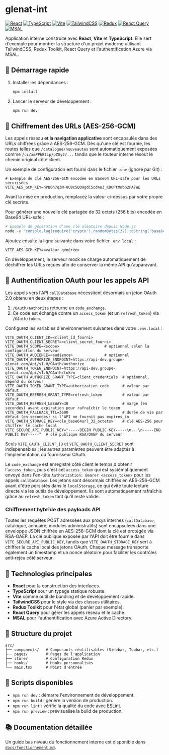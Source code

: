 # glenat-int

[![React](https://img.shields.io/badge/React-20232A?style=for-the-badge&logo=react&logoColor=61DAFB)](https://reactjs.org/)
[![TypeScript](https://img.shields.io/badge/TypeScript-3178C6?style=for-the-badge&logo=typescript&logoColor=white)](https://www.typescriptlang.org/)
[![Vite](https://img.shields.io/badge/Vite-646CFF?style=for-the-badge&logo=vite&logoColor=white)](https://vitejs.dev/)
[![TailwindCSS](https://img.shields.io/badge/Tailwind_CSS-06B6D4?style=for-the-badge&logo=tailwind-css&logoColor=white)](https://tailwindcss.com/)
[![Redux](https://img.shields.io/badge/Redux_Toolkit-593D88?style=for-the-badge&logo=redux&logoColor=white)](https://redux.js.org/)
[![React Query](https://img.shields.io/badge/React_Query-FF4154?style=for-the-badge&logo=react-query&logoColor=white)](https://tanstack.com/query/latest)
[![MSAL](https://img.shields.io/badge/Azure_MSAL-0078D4?style=for-the-badge&logo=microsoft-azure&logoColor=white)](https://learn.microsoft.com/azure/active-directory/develop/msal-overview)

Application interne construite avec **React**, **Vite** et **TypeScript**. Elle sert d'exemple pour montrer la structure d'un projet moderne utilisant TailwindCSS, Redux Toolkit, React Query et l'authentification Azure via MSAL.

## 🚀 Démarrage rapide

1. Installer les dépendances :
   ```bash
   npm install
   ```
2. Lancer le serveur de développement :
   ```bash
   npm run dev
   ```

## 🔐 Chiffrement des URLs (AES-256-GCM)

Les appels réseau **et la navigation applicative** sont encapsulés dans des URLs chiffrées grâce à AES-256-GCM. Dès qu'une clé est fournie, les routes telles que `/catalogue/nouveautes` sont automatiquement exposées comme `/ci/amPPhBtip/pZGy2/...` tandis que le routeur interne résout le chemin original côté client.

Un exemple de configuration est fourni dans le fichier `.env` (ignoré par Git) :

```
# Exemple de clé AES-256-GCM encodée en Base64 URL-safe pour les URLs sécurisées
VITE_AES_GCM_KEY=nPB0h7q3M-0U8c5QO9gdC5cd4u3_KD6PtMnbo2FA7WE
```

Avant la mise en production, remplacez la valeur ci-dessus par votre propre clé secrète.

Pour générer une nouvelle clé partagée de 32 octets (256 bits) encodée en Base64 URL-safe :

```bash
# Exemple de génération d'une clé aléatoire depuis Node.js
node -e "console.log(require('crypto').randomBytes(32).toString('base64url'))" >> .env.local
```

Ajoutez ensuite la ligne suivante dans votre fichier `.env.local` :

```
VITE_AES_GCM_KEY=<valeur_générée>
```

En développement, le serveur mock se charge automatiquement de déchiffrer les URLs reçues afin de conserver la même API qu'auparavant.

## 🔑 Authentification OAuth pour les appels API

Les appels vers l'API `callDatabase` nécessitent désormais un jeton OAuth 2.0 obtenu en deux étapes :

1. `/OAuth/authorize` retourne un `code_exchange`.
2. Ce code est échangé contre un `access_token` (et un `refresh_token`) via `/OAuth/token`.

Configurez les variables d'environnement suivantes dans votre `.env.local` :

```
VITE_OAUTH_CLIENT_ID=<client_id_fourni>
VITE_OAUTH_CLIENT_SECRET=<client_secret_fourni>
VITE_OAUTH_SCOPE=<scope>                    # optionnel selon la configuration du serveur
VITE_OAUTH_AUDIENCE=<audience>              # optionnel
VITE_OAUTH_AUTHORIZE_ENDPOINT=https://api-dev.groupe-glenat.com/Api/v1.0/OAuth/authorize
VITE_OAUTH_TOKEN_ENDPOINT=https://api-dev.groupe-glenat.com/Api/v1.0/OAuth/token
VITE_OAUTH_AUTHORIZE_GRANT_TYPE=client_credentials  # optionnel, dépend du serveur
VITE_OAUTH_TOKEN_GRANT_TYPE=authorization_code      # valeur par défaut
VITE_OAUTH_REFRESH_GRANT_TYPE=refresh_token         # valeur par défaut
VITE_OAUTH_REFRESH_LEEWAY=30                        # marge (en secondes) avant expiration pour rafraîchir le token
VITE_OAUTH_FALLBACK_TTL=3600                        # durée de vie par défaut (en secondes) si l'API ne fournit pas expires_in
VITE_OAUTH_STORAGE_KEY=<cle_base64url_32_octets>    # clé AES-256 pour chiffrer le cache local
VITE_SECURE_API_PUBLIC_KEY="-----BEGIN PUBLIC KEY-----\n...\n-----END PUBLIC KEY-----"  # clé publique RSA/OAEP du serveur
```

Seuls `VITE_OAUTH_CLIENT_ID` et `VITE_OAUTH_CLIENT_SECRET` sont indispensables ; les autres paramètres peuvent être adaptés à l'implémentation du fournisseur OAuth.

Le `code_exchange` est enregistré côté client le temps d'obtenir l'`access_token`, puis c'est cet `access_token` qui est systématiquement envoyé dans l'en-tête `Authorization: Bearer <access_token>` pour les appels `callDatabase`. Les jetons sont désormais chiffrés en AES-256-GCM avant d'être persistés dans le `localStorage`, ce qui évite toute lecture directe via les outils de développement. Ils sont automatiquement rafraîchis grâce au `refresh_token` tant qu'il reste valide.

### Chiffrement hybride des payloads API

Toutes les requêtes POST adressées aux proxys internes (`callDatabase`, catalogue, annuaire, modules administratifs) sont encapsulées dans une enveloppe JSON chiffrée en AES-256-GCM dont la clé est protégée via RSA-OAEP. La clé publique exposée par l'API doit être fournie dans `VITE_SECURE_API_PUBLIC_KEY`, tandis que `VITE_OAUTH_STORAGE_KEY` sert à chiffrer le cache local des jetons OAuth. Chaque message transporte également un timestamp et un nonce aléatoire pour faciliter les contrôles anti-rejeu côté serveur.

## 🧠 Technologies principales
- **React** pour la construction des interfaces.
- **TypeScript** pour un typage statique robuste.
- **Vite** comme outil de bundling et de développement rapide.
- **TailwindCSS** pour le style via des classes utilitaires.
- **Redux Toolkit** pour l'état global (panier par exemple).
- **React Query** pour gérer les appels réseau et le cache.
- **MSAL** pour l'authentification avec Azure Active Directory.

## 📁 Structure du projet
```
src/
├── components/   # Composants réutilisables (Sidebar, Topbar, etc.)
├── pages/        # Pages de l'application
├── store/        # Configuration Redux
├── hooks/        # Hooks personnalisés
└── main.tsx      # Point d'entrée
```

## 📜 Scripts disponibles
- `npm run dev` : démarre l'environnement de développement.
- `npm run build` : génère la version de production.
- `npm run lint` : vérifie la qualité du code avec ESLint.
- `npm run preview` : prévisualise la build de production.

## 📚 Documentation détaillée
Un guide bas niveau du fonctionnement interne est disponible dans [`docs/fonctionnement.md`](docs/fonctionnement.md).


